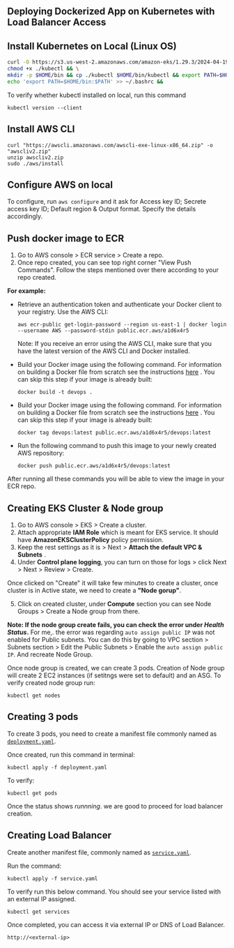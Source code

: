 ## Deploying Dockerized App on Kubernetes with Load Balancer Access


## Install Kubernetes on Local (Linux OS)

```bash
curl -O https://s3.us-west-2.amazonaws.com/amazon-eks/1.29.3/2024-04-19/bin/linux/amd64/kubectl && \
chmod +x ./kubectl && \
mkdir -p $HOME/bin && cp ./kubectl $HOME/bin/kubectl && export PATH=$HOME/bin:$PATH && \
echo 'export PATH=$HOME/bin:$PATH' >> ~/.bashrc &&
```

To verify whether kubectl installed on local, run this command

```
kubectl version --client
```

## Install AWS CLI 

```
curl "https://awscli.amazonaws.com/awscli-exe-linux-x86_64.zip" -o "awscliv2.zip"
unzip awscliv2.zip
sudo ./aws/install
```

## Configure AWS on local

To configure, run `aws configure` and it ask for Access key ID; Secrete access key ID; Default region & Output format.
Specify the details accordingly.

## Push docker image to ECR

1) Go to AWS console > ECR service > Create a repo.
2) Once repo created, you can see top right corner "View Push Commands". 
Follow the steps mentioned over there according to your repo created.

**For example:**
- Retrieve an authentication token and authenticate your Docker client to your registry. Use the AWS CLI:
    
    `aws ecr-public get-login-password --region us-east-1 | docker login --username AWS --password-stdin public.ecr.aws/a1d6x4r5`
    
    Note: If you receive an error using the AWS CLI, make sure that you have the latest version of the AWS CLI and Docker installed.
    

- Build your Docker image using the following command. For information on building a Docker file from scratch see the instructions [here](https://docs.aws.amazon.com/AmazonECS/latest/developerguide/docker-basics.html) . You can skip this step if your image is already built:
    
    `docker build -t devops .`
    

- Build your Docker image using the following command. For information on building a Docker file from scratch see the instructions [here](https://docs.aws.amazon.com/AmazonECS/latest/developerguide/docker-basics.html) . You can skip this step if your image is already built:
    
    `docker tag devops:latest public.ecr.aws/a1d6x4r5/devops:latest`
    

- Run the following command to push this image to your newly created AWS repository:
    
    `docker push public.ecr.aws/a1d6x4r5/devops:latest`

After running all these commands you will be able to view the image in your ECR repo.

## Creating EKS Cluster & Node group

1) Go to AWS console > EKS > Create a cluster.
2) Attach appropriate **IAM Role** which is meant for EKS service. It should have **AmazonEKSClusterPolicy** policy permission.
3) Keep the rest settings as it is > Next > **Attach the default VPC & Subnets** .
4) Under **Control plane logging**, you can turn on those for logs > click Next > Next > Review > Create.

Once clicked on "Create" it will take few minutes to create a cluster, once cluster is in Active state, we need to create a **"Node gorup"**.

5) Click on created cluster, under **Compute** section you can see Node Groups > Create a Node group from there.

**Note: If the node group create fails, you can check the error under *Health Status*.**
For me,. the error was regarding `auto assign public IP` was not enabled for Public subnets. You can do this by going to VPC section > Subnets section > Edit the Public Subnets > Enable the `auto assign public IP`.
And recreate Node Group. 

Once node group is created, we can create 3 pods. Creation of Node group will create 2 EC2 instances (if setitngs were set to default) and an ASG. To verify created node group run:

```
kubectl get nodes
```

## Creating 3 pods

To create 3 pods, you need to create a manifest file commonly named as [`deployment.yaml`](https://github.com/krunalijain/devops-playground/blob/main/deployment.yaml).

Once created, run this command in terminal:

```
kubectl apply -f deployment.yaml
```

To verify:

```
kubectl get pods
```

Once the status shows *runnning*. we are good to proceed for load balancer creation.

## Creating Load Balancer

Create another manifest file, commonly named as [`service.yaml`](https://github.com/krunalijain/devops-playground/blob/main/service.yaml).

Run the command:

```
kubectl apply -f service.yaml

```

To verify run this below command. You should see your service listed with an external IP assigned.

```
kubectl get services
```
Once completed, you can access it via external IP or DNS of Load Balancer.

```
http://<external-ip>
```


